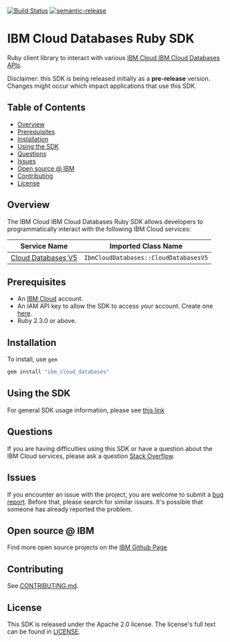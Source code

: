 [![Build Status](https://travis-ci.com/IBM-Cloud/ibm-cloud-sdk-ruby.svg?token=eW5FVD71iyte6tTby8gr&branch=master)](https://travis.ibm.com/IBM-Cloud/ibm-cloud-sdk-ruby)
[![semantic-release](https://img.shields.io/badge/%20%20%F0%9F%93%A6%F0%9F%9A%80-semantic--release-e10079.svg)](https://github.com/semantic-release/semantic-release)
# IBM Cloud Databases Ruby SDK

Ruby client library to interact with various [IBM Cloud IBM Cloud Databases APIs](https://cloud.ibm.com/apidocs?category=ibm-cloud-databases).

Disclaimer: this SDK is being released initially as a **pre-release** version.
Changes might occur which impact applications that use this SDK.

## Table of Contents

<!--
  The TOC below is generated using the `markdown-toc` node package.

      https://github.com/jonschlinkert/markdown-toc

  You should regenerate the TOC after making changes to this file.

      npx markdown-toc -i README.md
  -->

<!-- toc -->

- [Overview](#overview)
- [Prerequisites](#prerequisites)
- [Installation](#installation)
- [Using the SDK](#using-the-sdk)
- [Questions](#questions)
- [Issues](#issues)
- [Open source @ IBM](#open-source--ibm)
- [Contributing](#contributing)
- [License](#license)

<!-- tocstop -->

## Overview

The IBM Cloud IBM Cloud Databases Ruby SDK allows developers to programmatically interact with the following
IBM Cloud services:

Service Name | Imported Class Name
--- | ---
[Cloud Databases V5](https://cloud.ibm.com/apidocs/cloud-databases-api/cloud-databases-api-v5) | `IbmCloudDatabases::CloudDatabasesV5`

## Prerequisites

[ibm-cloud-onboarding]: https://cloud.ibm.com/registration

* An [IBM Cloud][ibm-cloud-onboarding] account.
* An IAM API key to allow the SDK to access your account. Create one [here](https://cloud.ibm.com/iam/apikeys).
* Ruby 2.3.0 or above.

## Installation

To install, use `gem`

```bash
gem install "ibm_cloud_databases"
```

## Using the SDK
For general SDK usage information, please see [this link](https://github.com/IBM/ibm-cloud-sdk-common/blob/main/README.md)

## Questions

If you are having difficulties using this SDK or have a question about the IBM Cloud services,
please ask a question
[Stack Overflow](http://stackoverflow.com/questions/ask?tags=ibm-cloud).

## Issues
If you encounter an issue with the project, you are welcome to submit a
[bug report](https://github.com/IBM-Cloud/ibm-cloud-sdk-ruby/issues).
Before that, please search for similar issues. It's possible that someone has already reported the problem.

## Open source @ IBM
Find more open source projects on the [IBM Github Page](http://ibm.github.io/)

## Contributing
See [CONTRIBUTING.md](https://github.com/IBM-Cloud/ibm-cloud-sdk-ruby/blob/master/gems/ibm_cloud_databases/CONTRIBUTING.md).

## License

This SDK is released under the Apache 2.0 license.
The license's full text can be found in [LICENSE](https://github.com/IBM-Cloud/ibm-cloud-sdk-ruby/blob/master/gems/ibm_cloud_databases/LICENSE).
